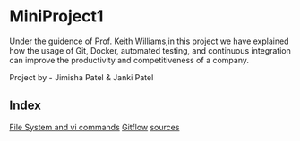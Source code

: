# **MiniProject1**

Under the guidence of Prof. Keith Williams,in this project we have  explained how the usage of Git, Docker, automated testing, and continuous integration can improve the productivity and competitiveness of a company. 

Project by - Jimisha Patel & Janki Patel

## **Index**
[File System and vi commands](https://www.example.com)
[Gitflow](https://www.example.com)
[sources](https://www.example.com)
